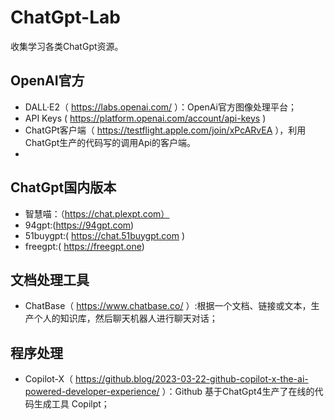 # ChatGpt-Lab

收集学习各类ChatGpt资源。

## OpenAI官方

- DALL·E2（ https://labs.openai.com/ ）：OpenAi官方图像处理平台；
- API Keys ( https://platform.openai.com/account/api-keys )
- ChatGPt客户端（ https://testflight.apple.com/join/xPcARvEA ），利用ChatGpt生产的代码写的调用Api的客户端。
- 

## ChatGpt国内版本

- 智慧喵：（https://chat.plexpt.com）
- 94gpt:(https://94gpt.com)
- 51buygpt:( https://chat.51buygpt.com )
- freegpt:( https://freegpt.one)


## 文档处理工具

- ChatBase（ https://www.chatbase.co/ ）:根据一个文档、链接或文本，生产个人的知识库，然后聊天机器人进行聊天对话；



## 程序处理

- Copilot-X（ https://github.blog/2023-03-22-github-copilot-x-the-ai-powered-developer-experience/ ）：Github 基于ChatGpt4生产了在线的代码生成工具 Copilpt；


